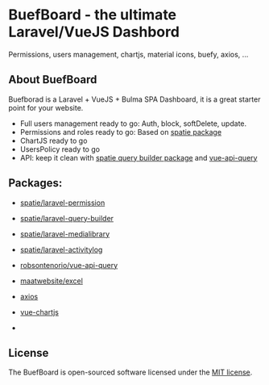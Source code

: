 # BuefBoard - the ultimate Laravel/VueJS Dashbord
Permissions, users management, chartjs, material icons, buefy, axios, ...

## About BuefBoard

Buefborad is a Laravel + VueJS + Bulma SPA Dashboard, it is a great starter point for your website.

- Full users management ready to go: Auth, block, softDelete, update.
- Permissions and roles ready to go: Based on [spatie package](https://github.com/spatie/laravel-permission)
- ChartJS ready to go
- UsersPolicy ready to go
- API: keep it clean with [spatie query builder package](https://github.com/spatie/laravel-query-builder) and [vue-api-query](https://github.com/robsontenorio/vue-api-query)

## Packages:
- [spatie/laravel-permission](https://github.com/spatie/laravel-permission)
- [spatie/laravel-query-builder](https://github.com/spatie/laravel-query-builder)
- [spatie/laravel-medialibrary](https://github.com/spatie/laravel-medialibrary)
- [spatie/laravel-activitylog](https://github.com/spatie/laravel-activitylog)
- [robsontenorio/vue-api-query](https://github.com/robsontenorio/vue-api-query)
- [maatwebsite/excel](https://github.com/Maatwebsite/Laravel-Excel)

- [axios](https://github.com/axios/axios)
- [vue-chartjs](https://github.com/apertureless/vue-chartjs)
- []()

## License
The BuefBoard is open-sourced software licensed under the [MIT license](https://opensource.org/licenses/MIT).
